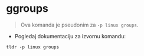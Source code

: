 # ggroups

> Ova komanda je pseudonim za `-p linux groups`.

- Pogledaj dokumentaciju za izvornu komandu:

`tldr -p linux groups`
